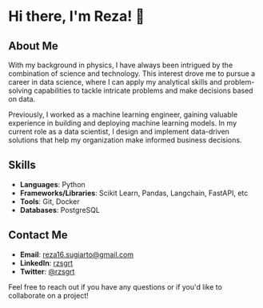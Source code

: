 # Hi there, I'm Reza! 👋

## About Me
With my background in physics, I have always been intrigued by the combination of science and technology. This interest drove me to pursue a career in data science, where I can apply my analytical skills and problem-solving capabilities to tackle intricate problems and make decisions based on data.

Previously, I worked as a machine learning engineer, gaining valuable experience in building and deploying machine learning models. In my current role as a data scientist, I design and implement data-driven solutions that help my organization make informed business decisions.

## Skills
- **Languages**: Python
- **Frameworks/Libraries**: Scikit Learn, Pandas, Langchain, FastAPI, etc
- **Tools**: Git, Docker
- **Databases**: PostgreSQL

## Contact Me
- **Email**: reza16.sugiarto@gmail.com
- **LinkedIn**: [rzsgrt](https://www.linkedin.com/in/rzsgrt)
- **Twitter**: [@rzsgrt](https://twitter.com/rzsgrt)

Feel free to reach out if you have any questions or if you'd like to collaborate on a project!

<!---
![Profile views](https://gpvc.arturio.dev/rzsgrt)
-->

````


